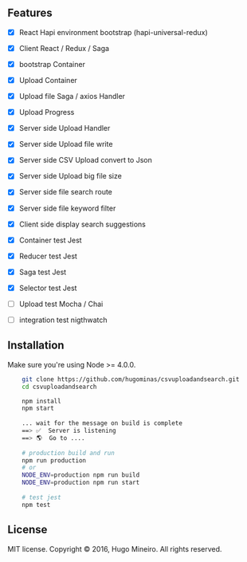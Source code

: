 ## Features

- [x] React Hapi environment bootstrap (hapi-universal-redux)
- [x] Client React / Redux / Saga 
- [x] bootstrap Container
- [x] Upload Container
- [x] Upload file Saga / axios Handler
- [x] Upload Progress
- [x] Server side Upload Handler
- [x] Server side Upload file write
- [x] Server side CSV Upload convert to Json
- [x] Server side Upload big file size
- [x] Server side file search route
- [x] Server side file keyword filter
- [x] Client side display search suggestions
- [x] Container test Jest
- [x] Reducer test Jest
- [x] Saga test Jest
- [x] Selector test Jest
- [ ] Upload test Mocha / Chai
- [ ] integration test nigthwatch




## Installation

Make sure you're using Node >= 4.0.0.

```bash
	git clone https://github.com/hugominas/csvuploadandsearch.git
	cd csvuploadandsearch

	npm install
	npm start
	
	... wait for the message on build is complete
	==> ✅  Server is listening
	==> 🌎  Go to ....
	
	# production build and run
	npm run production
	# or
	NODE_ENV=production npm run build
	NODE_ENV=production npm run start
	
	# test jest
	npm test
```


## License

MIT license. Copyright © 2016, Hugo Mineiro. All rights reserved.
